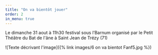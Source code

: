 ```yaml
---
title: "On va bientôt jouer"
order: 2
in_menu: true
---
```

Le dimanche 31 aout à 11h30 festival sous l’Barnum organisé par le Petit Théâtre du Bat de l'âne à Saint Jean de Trézy (71)



![Texte décrivant l'image]({% link images/6 on va bientot Fanf5.jpg %}) 